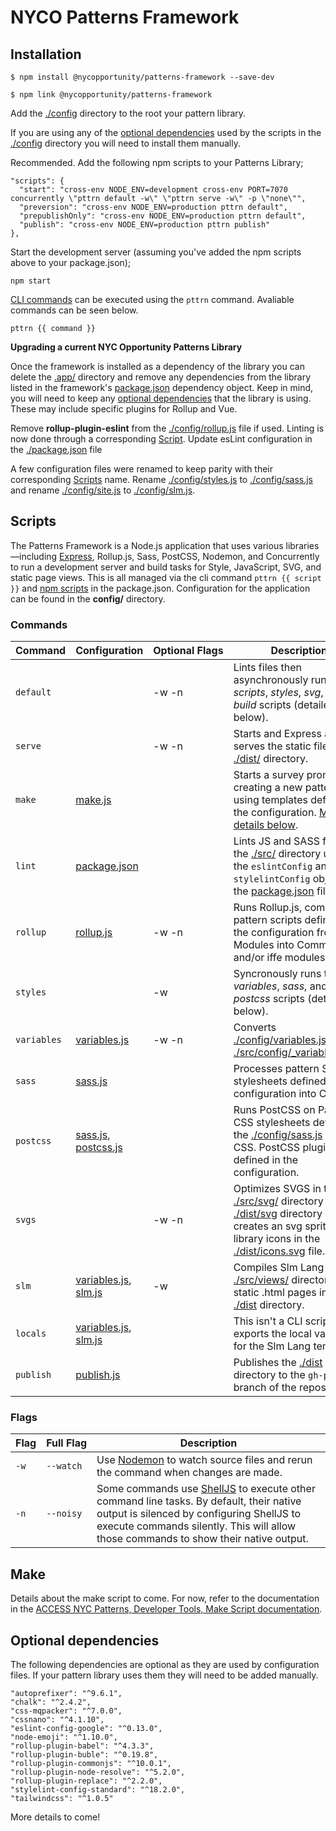 # NYCO Patterns Framework

## Installation

    $ npm install @nycopportunity/patterns-framework --save-dev

    $ npm link @nycopportunity/patterns-framework

Add the [./config](https://github.com/CityOfNewYork/nyco-patterns-framework/tree/master/config) directory to the root your pattern library.

If you are using any of the [optional dependencies](#optional-dependencies) used by the scripts in the <u>./config</u> directory you will need to install them manually.

Recommended. Add the following npm scripts to your Patterns Library;

    "scripts": {
      "start": "cross-env NODE_ENV=development cross-env PORT=7070 concurrently \"pttrn default -w\" \"pttrn serve -w\" -p \"none\"",
      "preversion": "cross-env NODE_ENV=production pttrn default",
      "prepublishOnly": "cross-env NODE_ENV=production pttrn default",
      "publish": "cross-env NODE_ENV=production pttrn publish"
    },

Start the development server (assuming you've added the npm scripts above to your package.json);

    npm start

[CLI commands](#commands) can be executed using the `pttrn` command. Avaliable commands can be seen below.

    pttrn {{ command }}

**Upgrading a current NYC Opportunity Patterns Library**

Once the framework is installed as a dependency of the library you can delete the <u>.app/</u> directory and remove any dependencies from the library listed in the framework's [package.json](https://github.com/CityOfNewYork/nyco-patterns-framework/blob/master/package.json) dependency object. Keep in mind, you will need to keep any [optional dependencies](#optional-dependencies) that the library is using. These may include specific plugins for Rollup and Vue.

Remove **rollup-plugin-eslint** from the <u>./config/rollup.js</u> file if used. Linting is now done through a corresponding [Script](#scripts). Update esLint configuration in the <u>./package.json</u> file

A few configuration files were renamed to keep parity with their corresponding [Scripts](#scripts) name. Rename <u>./config/styles.js</u> to <u>./config/sass.js</u> and rename <u>./config/site.js</u> to <u>./config/slm.js</u>.

## Scripts

The Patterns Framework is a Node.js application that uses various libraries—including [Express](https://expressjs.com/), Rollup.js, Sass, PostCSS, Nodemon, and Concurrently to run a development server and build tasks for Style, JavaScript, SVG, and static page views. This is all managed via the cli command `pttrn {{ script }}` and [npm scripts](https://docs.npmjs.com/misc/scripts) in the package.json. Configuration for the application can be found in the **config/** directory.

### Commands

Command     | Configuration                      | Optional&nbsp;Flags | Description
------------|------------------------------------|---------------------|-
`default`   |                                    | -w -n               | Lints files then asynchronously runs the _scripts_, _styles_, _svg_, and _build_ scripts (detailed below).
`serve`     |                                    | -w -n               | Starts and Express app that serves the static files in the <u>./dist/</u> directory.
`make`      | <u>make.js</u>                     |                     | Starts a survey prompt for creating a new pattern using templates defined in the configuration. [More details below](#make).
`lint`      | <u>package.json</u>                |                     | Lints JS and SASS files in the <u>./src/</u> directory using the `eslintConfig` and `stylelintConfig` objects in the <u>package.json</u> file.
`rollup `   | <u>rollup.js</u>                   | -w -n               | Runs Rollup.js, compiling pattern scripts defined in the configuration from ES Modules into CommonJS and/or iffe modules.
`styles`    |                                    | -w                  | Syncronously runs the _variables_, _sass_, and _postcss_ scripts (detailed below).
`variables` | <u>variables.js</u>                | -w -n               | Converts <u>./config/variables.js</u> into <u>./src/config/_variables.scss</u>.
`sass`      | <u>sass.js</u>                     |                     | Processes pattern Sass stylesheets defined in the configuration into CSS.
`postcss`   | <u>sass.js</u>, <u>postcss.js</u>  |                     | Runs PostCSS on Patterns CSS stylesheets defined in the <u>./config/sass.js</u> into CSS. PostCSS plugins are defined in the configuration.
`svgs`      |                                    | -w -n               | Optimizes SVGS in the <u>./src/svg/</u> directory into the <u>./dist/svg</u> directory and creates an svg sprite for library icons in the <u>./dist/icons.svg</u> file.
`slm`       | <u>variables.js</u>, <u>slm.js</u> | -w                  | Compiles Slm Lang files in <u>./src/views/</u> directory into static .html pages in the <u>./dist</u> directory.
`locals`    | <u>variables.js</u>, <u>slm.js</u> |                     | This isn't a CLI script but it exports the local variables for the Slm Lang templates.
`publish`   | <u>publish.js</u>                  |                     | Publishes the <u>./dist</u> directory to the `gh-pages` branch of the repository.

### Flags

Flag | Full&nbsp;Flag | Description
-----|----------------|-
`-w` | `--watch`      | Use [Nodemon](https://www.npmjs.com/package/nodemon) to watch source files and rerun the command when changes are made.
`-n` | `--noisy`      | Some commands use [ShellJS](https://www.npmjs.com/package/shelljs) to execute other command line tasks. By default, their native output is silenced by configuring ShellJS to execute commands silently. This will allow those commands to show their native output.

## Make

Details about the make script to come. For now, refer to the documentation in the [ACCESS NYC Patterns, Developer Tools, Make Script documentation](https://accesspatterns.cityofnewyork.us/developer-tools#make-script).

## Optional dependencies

The following dependencies are optional as they are used by configuration files. If your pattern library uses them they will need to be added manually.

    "autoprefixer": "^9.6.1",
    "chalk": "^2.4.2",
    "css-mqpacker": "^7.0.0",
    "cssnano": "^4.1.10",
    "eslint-config-google": "^0.13.0",
    "node-emoji": "^1.10.0",
    "rollup-plugin-babel": "^4.3.3",
    "rollup-plugin-buble": "^0.19.8",
    "rollup-plugin-commonjs": "^10.0.1",
    "rollup-plugin-node-resolve": "^5.2.0",
    "rollup-plugin-replace": "^2.2.0",
    "stylelint-config-standard": "^18.2.0",
    "tailwindcss": "^1.0.5"

More details to come!